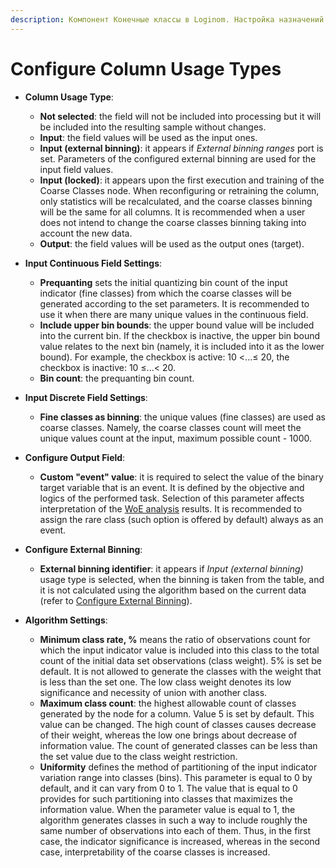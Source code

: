 ```yaml
---
description: Компонент Конечные классы в Loginom. Настройка назначений столбцов.
---
```

# Configure Column Usage Types

* **Column Usage Type**:
   * **Not selected**: the field will not be included into processing but it will be included into the resulting sample without changes.
   * **Input**: the field values will be used as the input ones.
   * **Input (external binning)**: it appears if *External binning ranges* port is set. Parameters of the configured external binning are used for the input field values.
   * **Input (locked)**: it appears upon the first execution and training of the Coarse Classes node. When reconfiguring or retraining the column, only statistics will be recalculated, and the coarse classes binning will be the same for all columns. It is recommended when a user does not intend to change the coarse classes binning taking into account the new data.
   * **Output**: the field values will be used as the output ones (target).


* **Input Continuous Field Settings**:
   * **Prequanting** sets the initial quantizing bin count of the input indicator (fine classes) from which the coarse classes will be generated according to the set parameters. It is recommended to use it when there are many unique values in the continuous field.
   * **Include upper bin bounds**: the upper bound value will be included into the current bin. If the checkbox is inactive, the upper bin bound value relates to the next bin (namely, it is included into it as the lower bound). For example, the checkbox is active: 10 <...≤ 20, the checkbox is inactive: 10 ≤...< 20.
   * **Bin count**: the prequanting bin count.


* **Input Discrete Field Settings**:
   * **Fine classes as binning**: the unique values (fine classes) are used as coarse classes. Namely, the coarse classes count will meet the unique values count at the input, maximum possible count - 1000.


* **Configure Output Field**:
   * **Custom "event" value**: it is required to select the value of the binary target variable that is an event. It is defined by the objective and logics of the performed task. Selection of this parameter affects interpretation of the [WoE analysis](https://wiki.loginom.ru/articles/weight-of-evidence.html) results. It is recommended to assign the rare class (such option is offered by default) always as an event.


* **Configure External Binning**:
   * **External binning identifier**: it appears if *Input (external binning)* usage type is selected, when the binning is taken from the table, and it is not calculated using the algorithm based on the current data (refer to [Configure External Binning](./configure-external-binning.md)).


* **Algorithm Settings**:
   * **Minimum class rate, %** means the ratio of observations count for which the input indicator value is included into this class to the total count of the initial data set observations (class weight). 5% is set be default. It is not allowed to generate the classes with the weight that is less than the set one. The low class weight denotes its low significance and necessity of union with another class.
   * **Maximum class count**: the highest allowable count of classes generated by the node for a column. Value 5 is set by default. This value can be changed. The high count of classes causes decrease of their weight, whereas the low one brings about decrease of information value. The count of generated classes can be less than the set value due to the class weight restriction.
   * **Uniformity** defines the method of partitioning of the input indicator variation range into classes (bins). This parameter is equal to 0 by default, and it can vary from 0 to 1. The value that is equal to 0 provides for such partitioning into classes that maximizes the information value. When the parameter value is equal to 1, the algorithm generates classes in such a way to include roughly the same number of observations into each of them. Thus, in the first case, the indicator significance is increased, whereas in the second case, interpretability of the coarse classes is increased.
